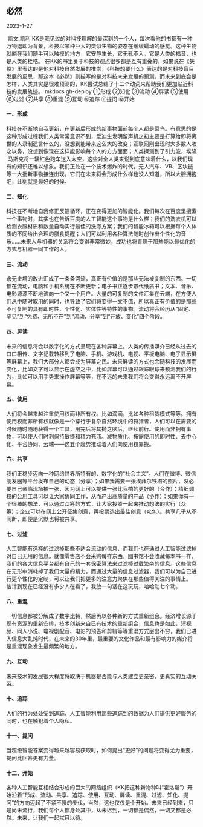 ## 必然

2023-1-27

​	凯文.凯利
​	KK是我见过的对科技理解的最深刻的一个人，每次看他的书都有一种万物退却为背景，科技以某种巨大的类似生物的姿态在缓缓蠕动的感觉。这种生物就躺在我们随手可以触摸的地方，它安静生长，它无孔不入。它是人类的福音，也是人类的桎梏。
在KK的书里关于科技的观点很多都是互有重叠的，如果说在《失控》里表达的是他对科技自然发展的推崇，《科技想要什么》表达的是对科技盲目发展的反思，那这本《必然》则描写的是对科技未来发展的预测。而未来到底会是怎样，人类其实是很难预测的，KK尝试总结了十二个动词来帮助我们更加贴近科技的发展轨迹。 mkdocs gh-deploy 
①形成    ②知化    ③流动     ④屏读 ⑤使用    ⑥过滤    ⑦共享     ⑧重混 ⑨互动    ⑩追踪    ⑪提问     ⑫开始



#### **一、形成**

​	<u>科技在不断地自我更新，在更新后形成的新事物面前每个人都是菜鸟。</u>有意思的是这种形成过程我们人类常常意识不到，爱迪生发明留声机之初主要是打算给即将离世的人录制遗言什么的，没想到能带来这么大的改变；互联网刚出现时大多数人嗤之以鼻，没想到像现在这样能影响每个人的方方面面；人类探测到了引力波，埃隆·马斯克将一辆红色跑车送入太空，这些对全人类来说到底意味着什么，以我们现有的知识还难以想象。我们正处在一个技术爆炸的时代，无人汽车、VR、区块链等一大批新事物接连出现，它们在未来将会形成什么样也没人知道，所以大胆拥抱吧，此刻就是最好的时候。



#### **二、知化**

​	科技在不断地自我修正反馈循环，正在变得更加的智能化。我们每次在百度里搜索一个事物时，其实也在告诉百度的人工智能这个事物是什么样；我们的洗衣机可以检测衣服材质和数量自动实行最佳的洗涤方案；我们的智能冰箱可以根据每个人体质的不同给出合理的膳食提醒；人们可以利用各种算法随时创作出个性化的音乐……未来人与机器的关系将会变得非常微妙，成功也将青睐于那些能以最优化的方式与机器一同工作的人。

#### **三、流动**

​	永无止境的改进汇成了一条条河流，真正有价值的是那些无法被复制的东西。一切都在流动，电脑和手机系统在不断更新；电子书正逐步取代纸质书；文本、音乐、电影源源不断地流向一个又一个用户。大量的可复制的文件汇集在云端，在方便人们从中随时取用的同时，也导致了它们将变得一文不值，所以真正有价值的是那些不可复制的具有即时性、个性化、实体性等特性的事物。流动将会经历从“固定、罕见”到“免费、无所不在”到“流动、分享”到“开放、变化”四个阶段。

#### **四、屏读**

​	未来的信息将会以数字化的方式呈现在各种屏幕上。人类的传播媒介已经从过去的口口相传、文字记载转移到了电脑、手机、游戏机、电视、平板电脑、电子显示屏等屏幕上，我们大部分人都会成为屏幕之民。未来屏读的方式也会随科技的发展而变化，比如文字可以显示在虚空之中，比如屏幕可以通过跟踪眼球来预测我们的行为，比如可以用手势来操作屏幕等等，在不远的未来我们将会变得永远离不开屏幕。

#### 五、使用

​	人们将会越来越注重使用权而非所有权。比如滴滴，比如各种租赁模式等等。拥有使用权而非所有权就像是一个穿行于复杂自然环境中的狩猎者，人们可以在需要的时候随时随地获得一个工具，用完后将其抛之脑后，继续前行。使用而非拥有事物，可以使人们时刻保持敏捷和精力充沛。减物质化、按需使用的即时性、去中心化、平台协同、云端——这五个趋势推动着人们向使用权靠拢。

#### 六、共享

​	我们正稳步迈向一种网络世界所特有的、数字化的“社会主义”。人们在微博、微信朋友圈等平台发布自己的动态（分享）；如果我需要一张埃菲尔铁塔的照片，没必要自己亲临现场拍一张，因为网上可以提供一张比我拍的更好的（合作）；精细调校的公用工具可以让大家协同工作，从而产出高质量的产品（协作）；如果你有一个很棒的想法，可以通过众筹的方式，让大家投资一起来推动想法的实行（众筹）；企业可以在网上公开征集创意，再投票选出最佳创意（众包）。共享几乎从不间断，即便是沉默也将被共享。

#### 七、过滤

​	人工智能有选择的过滤掉那些不适合流动的信息，而我们也在通过人工智能过滤掉对自己无用的信息。就像零售店不会采购每样东西，图书馆不会收藏每本书一样，我们的各大信息平台都有自己的一套保密算法来过滤掉过载繁杂的信息。这些信息在无形中消耗掉了我们大量的精力，而通过大量的信息过滤器，我们可以为自己进行更个性化的定制，可以让我们把更多的注意力聚焦在那些值得关注的事情上。
估计到现在已经没有多少人在看了，我放一句话在这玩玩，哈哈动七个动。

#### 八、重混

​	一切信息都被分解成了数字比特，然后再以各种新的方式重新组合。经济增长源于现有资源的重新安排，技术创新来自已有技术的重新组合，信息也是如此，短视频、同人小说、电视剧配音、电影的预告和剪辑等等重混方式层出不穷，我们已进入信息大乱炖时代，在未来的30年里，最重要的文化作品和最有影响力的媒介将是重混现象发生最频繁的地方。

#### 九、互动

​	未来技术的发展很大程度将取决于机器是否能与人类建立更亲密、更真实的互动关系。

#### 十、追踪

​	人们的行为处处受到追踪，人工智能利用那些追踪到的数据为人们提供更好服务的同时，也在触犯着个人隐私。

#### 十一、提问

​	当超级智能答案变得越来越容易获取时，如何提出“更好”的问题将变得尤为重要，提问比回答更有力量。

#### 十二、开始

​	各种人工智能互相结合形成的巨大的网络组织（KK把这种新物种叫“霍洛斯”）开始沿着“形成、流动、共享、追踪、使用、互动、屏读、重混、过滤、知化、提问”的方向迈起了不紧不慢的步伐，当然，这也仅仅是个开始。
​	未来已经到来，只是尚未流行，我们每个人都身处其中，从未迟到，一切都是偶然，一切又都是必然。未来，让我们一起拭目以待。